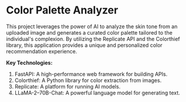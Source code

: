 # Color Palette Analyzer

This project leverages the power of AI to analyze the skin tone from an uploaded image and generates a curated color palette tailored to the individual's complexion. By utilizing the Replicate API and the Colorthief library, this application provides a unique and personalized color recommendation experience.

**Key Technologies:**

1. FastAPI: A high-performance web framework for building APIs.
2. Colorthief: A Python library for color extraction from images.
3. Replicate: A platform for running AI models.
4. LLaMA-2–70B-Chat: A powerful language model for generating text.
